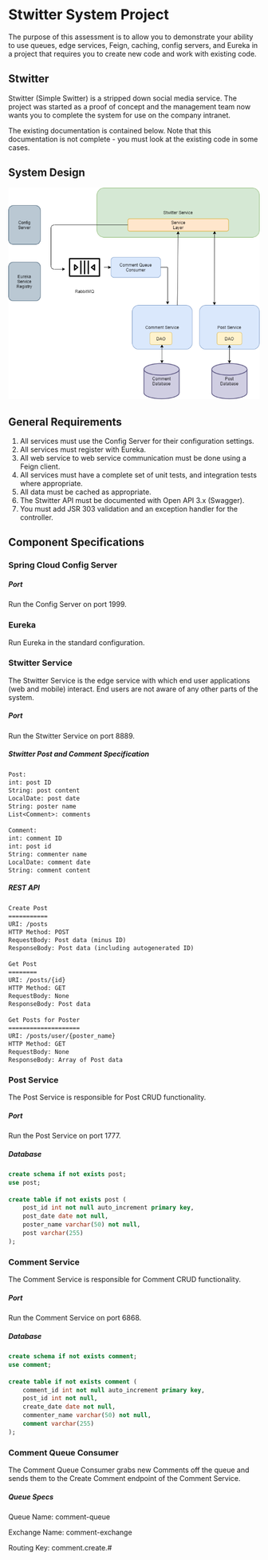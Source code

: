 # Stwitter System Project

The purpose of this assessment is to allow you to demonstrate your ability to use queues, edge services, Feign, caching, config servers, and Eureka in a project that requires you to create new code and work with existing code.

## Stwitter

Stwitter (Simple Switter) is a stripped down social media service. The project was started as a proof of concept and the management team now wants you to complete the system for use on the company intranet.

The existing documentation is contained below. Note that this documentation is not complete - you must look at the existing code in some cases.

## System Design



![stwitter-system](images/stwitter-system.png)



## General Requirements

1. All services must use the Config Server for their configuration settings.
2. All services must register with Eureka.
3. All web service to web service communication must be done using a Feign client.
4. All services must have a complete set of unit tests, and integration tests where appropriate.
5. All data must be cached as appropriate.
6. The Stwitter API must be documented with Open API 3.x (Swagger).
7. You must add JSR 303 validation and an exception handler for the controller.


## Component Specifications

### Spring Cloud Config Server

##### Port

Run the Config Server on port 1999.

### Eureka

Run Eureka in the standard configuration.

### Stwitter Service

The Stwitter Service is the edge service with which end user applications (web and mobile) interact. End users are not aware of any other parts of the system.

##### Port

Run the Stwitter Service on port 8889.

##### Stwitter Post and Comment Specification

```
Post:
int: post ID
String: post content
LocalDate: post date
String: poster name
List<Comment>: comments

Comment:
int: comment ID
int: post id
String: commenter name
LocalDate: comment date
String: comment content
```



##### REST API

```
Create Post
===========
URI: /posts
HTTP Method: POST
RequestBody: Post data (minus ID)
ResponseBody: Post data (including autogenerated ID)

Get Post
========
URI: /posts/{id}
HTTP Method: GET
RequestBody: None
ResponseBody: Post data

Get Posts for Poster
====================
URI: /posts/user/{poster_name}
HTTP Method: GET
RequestBody: None
ResponseBody: Array of Post data

```



### Post Service

The Post Service is responsible for Post CRUD functionality.

##### Port

Run the Post Service on port 1777.

##### Database

```sql
create schema if not exists post;
use post;

create table if not exists post (
	post_id int not null auto_increment primary key,
    post_date date not null,
    poster_name varchar(50) not null,
    post varchar(255)
);
```



### Comment Service

The Comment Service is responsible for Comment CRUD functionality.

##### Port

Run the Comment Service on port 6868.

##### Database

```sql
create schema if not exists comment;
use comment;

create table if not exists comment (
	comment_id int not null auto_increment primary key,
    post_id int not null,
    create_date date not null,
    commenter_name varchar(50) not null,
    comment varchar(255)
);
```



### Comment Queue Consumer

The Comment Queue Consumer grabs new Comments off the queue and sends them to the Create Comment endpoint of the Comment Service.

##### Queue Specs

Queue Name: comment-queue

Exchange Name: comment-exchange

Routing Key: comment.create.#
